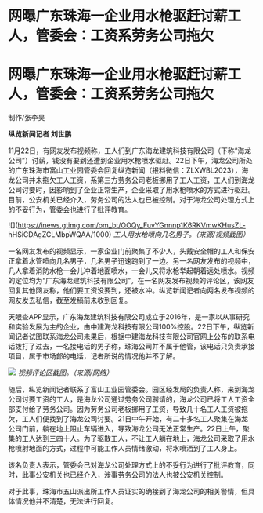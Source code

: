 # 网曝广东珠海一企业用水枪驱赶讨薪工人，管委会：工资系劳务公司拖欠

# 网曝广东珠海一企业用水枪驱赶讨薪工人，管委会：工资系劳务公司拖欠

制作/张李昊

**纵览新闻记者 刘世鹏**

11月22日，有网友发布视频称，工人们到广东海龙建筑科技有限公司（下称“海龙公司”）讨薪，钱没有要到还遭到企业用水枪喷水驱赶。22日下午，海龙公司所处的广东珠海市富山工业园管委会回复纵览新闻（报料微信：ZLXWBL2023），海龙公司并未拖欠工人工资，系第三方劳务公司老板挪用了工人工资，工人们到海龙公司讨要时，因影响到了企业正常生产，企业采取了用水枪喷水的方式进行驱赶。目前，公安机关已经介入，劳务公司的法人也已被控制。对于海龙公司处理方式上的不妥行为，管委会也进行了批评教育。

![](https://inews.gtimg.com/om_bt/OOQy_FuvYGnnnp1K6RKVmwKHusZL-
hHSiCDAgZCLMbpWQAA/1000) _工人用水枪喷向几名男子。（来源/视频截图）_

一名网友发布的视频显示，一家企业门前聚集了不少人，头戴安全帽的工人和保安正拿着水管喷向几名男子，几名男子迅速跑到了一边。另一名网友发布的视频中，几人拿着消防水枪一会儿冲着地面喷水，一会儿又将水枪举起朝着远处喷水。视频的定位均为“广东海龙建筑科技有限公司”。在一名网友发布视频的评论区，该网友回复其他网友称，他们要工资没要到，还被水冲。纵览新闻记者向两名发布视频的网友发去私信，截至发稿前未收到回复。

天眼查APP显示，广东海龙建筑科技有限公司成立于2016年，是一家以从事研究和实验发展为主的企业，由中建海龙科技有限公司100%控股。22日下午，纵览新闻记者试图联系海龙公司未果后，根据中建海龙科技有限公司官网上公布的联系电话拨打了过去，一名接电话的男子称，珠海公司并不属于他管，该电话只负责承接项目，属于市场部的电话，记者所说的情况他并不了解。

![](https://inews.gtimg.com/om_bt/OsJCnZfu3kJrGNnFhx9arKpyrobbnR97LiHSKrFdR19-MAA/1000)
_视频评论区截图。（来源/网络）_

随后，纵览新闻记者联系了富山工业园管委会。园区经发局的负责人称，来到海龙公司讨要工资的工人，是海龙公司通过劳务公司聘请的，海龙公司已将工人工资全部支付给了劳务公司。因为劳务公司老板挪用了工资，导致几十名工人工资被拖欠，工人们便找到了海龙公司讨要。21日中午开始，有二十多名工人聚集在海龙公司门前，躺在地上阻止车辆进入，导致海龙公司无法正常生产。22日上午，聚集的工人达到三四十人。为了驱散工人，不让工人躺在地上，海龙公司采取了用水枪喷射地面的方式，过程中可能工作人员情绪激动，将水喷洒到了工人身上。

该名负责人表示，管委会已对海龙公司处理方式上的不妥行为进行了批评教育，同时，此事公安机关也已经介入，涉事劳务公司的法人也被公安机关控制。

对于此事，珠海市五山派出所工作人员证实的确接到了海龙公司的相关警情，但具体情况他并不清楚，无法进行回复。

